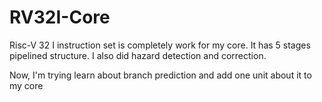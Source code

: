 # RV32I-Core
Risc-V 32 I instruction set is completely work for my core. It has 5 stages pipelined structure. I also did hazard detection and correction.

Now, I'm trying learn about branch prediction and add one unit about it to my core
